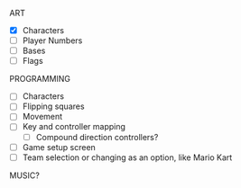 ART
 - [x] Characters
 - [ ] Player Numbers
 - [ ] Bases
 - [ ] Flags

PROGRAMMING
 - [ ] Characters
 - [ ] Flipping squares
 - [ ] Movement
 - [ ] Key and controller mapping
    - [ ] Compound direction controllers?
 - [ ] Game setup screen
 - [ ] Team selection or changing as an option, like Mario Kart

MUSIC?

